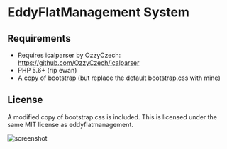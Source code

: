 # EddyFlatManagement System
## Requirements
- Requires icalparser by OzzyCzech: https://github.com/OzzyCzech/icalparser
- PHP 5.6+ (rip ewan)
- A copy of bootstrap (but replace the default bootstrap.css with mine)

## License
A modified copy of bootstrap.css is included. This is licensed under the same MIT license as eddyflatmanagement.

![screenshot](http://i.imgur.com/pMxAGJS.png)
